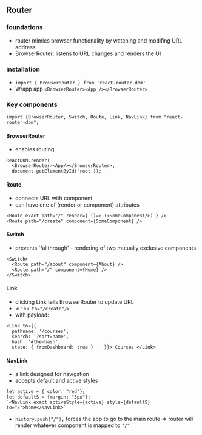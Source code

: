 ## Router

### foundations

- router mimics browser functionality by watching and modifing URL address
- BrowserRouter: listens to URL changes and renders the UI

### installation

- `import { BrowserRouter } from 'react-router-dom'`
- Wrapp app `<BrowserRouter><App /></BrowserRouter>`

### Key components

```
import {BrowserRouter, Switch, Route, Link, NavLink} from "react-router-dom";
```


#### BrowserRouter

- enables routing

```
ReactDOM.render(
  <BrowserRouter><App/></BrowserRouter>,
  document.getElementById('root'));
```


#### Route

- connects URL with component
- can have one of (render or component) attributes

```
<Route exact path="/" render={ ()=> (<SomeComponent/>) } />
<Route path="/create" component={SomeComponent} />
```


#### Switch

- prevents 'fallthrough' - rendering of two mutually exclusive components

```
<Switch>
  <Route path="/about" component={About} />
  <Route path="/" component={Home} /> 
</Switch>
```


#### Link

- clicking Link tells BrowserRouter to update URL
- `<Link to="/create"/>`
- with payload:
```
<Link to={{       
  pathname: '/courses',
  search: '?sort=name',
  hash: '#the-hash',
  state: { fromDashboard: true }    }}> Courses </Link>
```


#### NavLink

- a link designed for navigation
- accepts default and active styles
```
let active = { color: "red"};
let defaultS = {margin: "5px"};
`<NavLink exact activeStyle={active} style={defaultS} to="/">home</NavLink>`
```



- `history.push("/");` forces the app to go to the main route => router will render whatever component is mapped to `"/"`
